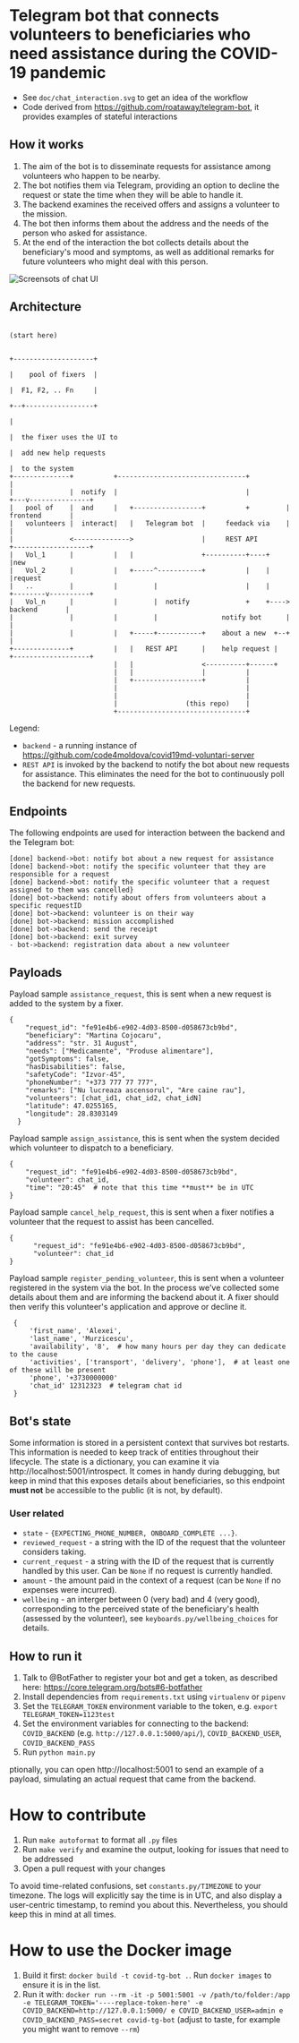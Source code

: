# Telegram bot that connects volunteers to beneficiaries who need assistance during the COVID-19 pandemic

- See `doc/chat_interaction.svg` to get an idea of the workflow
- Code derived from https://github.com/roataway/telegram-bot, it provides examples of stateful interactions


## How it works

1. The aim of the bot is to disseminate requests for assistance among volunteers who happen to be nearby.
2. The bot notifies them via Telegram, providing an option to decline the request or state the time when they will be
   able to handle it.
3. The backend examines the received offers and assigns a volunteer to the mission.
4. The bot then informs them about the address and the needs of the person who asked for assistance.
5. At the end of the interaction the bot collects details about the beneficiary's mood and symptoms, as well as
   additional remarks for future volunteers who might deal with this person.

![Screensots of chat UI](doc/screenshots/flow.png "Assistance request notification, negotiation, handling, exit survey")

## Architecture

```
                                                                          (start here)

                                                                      +--------------------+
                                                                      |    pool of fixers  |
                                                                      |  F1, F2, .. Fn     |
                                                                      +--+-----------------+
                                                                         |
                                                                         |  the fixer uses the UI to
                                                                         |  add new help requests
                                                                         |  to the system
+--------------+          +--------------------------------+             |
|              |  notify  |                                |         +---v---------------+
|   pool of    |  and     |   +-----------------+          +         |    frontend       |
|   volunteers |  interact|   |   Telegram bot  |     feedack via    |                   |
|              <-------------->                 |     REST API       +-------------------+
|   Vol_1      |          |   |                 +----------+----+             |new
|   Vol_2      |          |   +-----^-----------+          |    |             |request
|   ..         |          |         |                      |    |    +--------v----------+
|   Vol_n      |          |         |  notify              +    +---->     backend       |
|              |          |         |                notify bot      |                   |
|              |          |   +-----+-----------+    about a new  +--+                   |
+--------------+          |   |   REST API      |    help request |  +-------------------+
                          |   |                 <----------+------+
                          |   |                 |          |
                          |   +-----------------+          |
                          |                                |
                          |                                |
                          |                 (this repo)    |
                          +--------------------------------+

```

Legend:

- `backend` - a running instance of https://github.com/code4moldova/covid19md-voluntari-server
- `REST API` is invoked by the backend to notify the bot about new requests for assistance. This eliminates the need for
the bot to continuously poll the backend for new requests.

## Endpoints

The following endpoints are used for interaction between the backend and the Telegram bot:

    [done] backend->bot: notify bot about a new request for assistance
    [done] backend->bot: notify the specific volunteer that they are responsible for a request
    [done] backend->bot: notify the specific volunteer that a request assigned to them was cancelled}
    [done] bot->backend: notify about offers from volunteers about a specific requestID
    [done] bot->backend: volunteer is on their way
    [done] bot->backend: mission accomplished
    [done] bot->backend: send the receipt
    [done] bot->backend: exit survey
    - bot->backend: registration data about a new volunteer
    
    
## Payloads

Payload sample `assistance_request`, this is sent when a new request is added to the system by a fixer.

    {
        "request_id": "fe91e4b6-e902-4d03-8500-d058673cb9bd",
        "beneficiary": "Martina Cojocaru",
        "address": "str. 31 August",
        "needs": ["Medicamente", "Produse alimentare"],
        "gotSymptoms": false,
        "hasDisabilities": false,
        "safetyCode": "Izvor-45",
        "phoneNumber": "+373 777 77 777",
        "remarks": ["Nu lucreaza ascensorul", "Are caine rau"],
        "volunteers": [chat_id1, chat_id2, chat_idN]
        "latitude": 47.0255165,
        "longitude": 28.8303149
      }

Payload sample `assign_assistance`, this is sent when the system decided which volunteer to dispatch to a beneficiary.

    {
        "request_id": "fe91e4b6-e902-4d03-8500-d058673cb9bd",
        "volunteer": chat_id,
        "time": "20:45"  # note that this time **must** be in UTC
    }

Payload sample `cancel_help_request`, this is sent when a fixer notifies a volunteer that the request to assist has been cancelled.

    {
          "request_id": "fe91e4b6-e902-4d03-8500-d058673cb9bd",
          "volunteer": chat_id
    }
    
Payload sample `register_pending_volunteer`, this is sent when a volunteer registered in the system via the bot. In the
process we've collected some details about them and are informing the backend about it. A fixer should then verify this
volunteer's application and approve or decline it.

     {
         'first_name', 'Alexei',
         'last_name', 'Murzicescu',
         'availability', '8',  # how many hours per day they can dedicate to the cause
         'activities', ['transport', 'delivery', 'phone'],  # at least one of these will be present
         'phone', '+3730000000'
         'chat_id' 12312323  # telegram chat id
     }

## Bot's state
Some information is stored in a persistent context that survives bot restarts. This information is needed to keep track
of entities throughout their lifecycle. The state is a dictionary, you can examine it via http://localhost:5001/introspect.
It comes in handy during debugging, but keep in mind that this exposes details about beneficiaries, so this endpoint
**must not** be accessible to the public (it is not, by default).

### User related

- `state` - `{EXPECTING_PHONE_NUMBER, ONBOARD_COMPLETE ...}`.
- `reviewed_request` - a string with the ID of the request that the volunteer considers taking.
- `current_request` - a string with the ID of the request that is currently handled by this user. Can be `None` if no
request is currently handled.
- `amount` - the amount paid in the context of a request (can be `None` if no expenses were incurred).
- `wellbeing` - an interger between 0 (very bad) and 4 (very good), corresponding to the perceived state of the
beneficiary's health (assessed by the volunteer), see `keyboards.py/wellbeing_choices` for details.




## How to run it

1. Talk to @BotFather to register your bot and get a token, as described here: https://core.telegram.org/bots#6-botfather
2. Install dependencies from `requirements.txt` using `virtualenv` or `pipenv`
3. Set the `TELEGRAM_TOKEN` environment variable to the token, e.g. `export TELEGRAM_TOKEN=1123test`
4. Set the environment variables for connecting to the backend: `COVID_BACKEND` (e.g. `http://127.0.0.1:5000/api/`),
`COVID_BACKEND_USER`, `COVID_BACKEND_PASS`
5. Run `python main.py`

ptionally, you can open http://localhost:5001 to send an example of a payload, simulating an actual request that came
from the backend.



# How to contribute

1. Run ``make autoformat`` to format all ``.py`` files
2. Run ``make verify`` and examine the output, looking for issues that need to be addressed
3. Open a pull request with your changes

To avoid time-related confusions, set `constants.py/TIMEZONE` to your timezone. The logs will explicitly say
the time is in UTC, and also display a user-centric timestamp, to remind you about this. Nevertheless, you
should keep this in mind at all times.


# How to use the Docker image

1. Build it first: `docker build -t covid-tg-bot .`. Run `docker images` to ensure it is in the list.
2. Run it with: `docker run --rm -it -p 5001:5001 -v /path/to/folder:/app -e TELEGRAM_TOKEN='----replace-token-here' -e COVID_BACKEND=http://127.0.0.1:5000/ e COVID_BACKEND_USER=admin e COVID_BACKEND_PASS=secret covid-tg-bot` (adjust to
taste, for example you might want to remove `--rm`)

